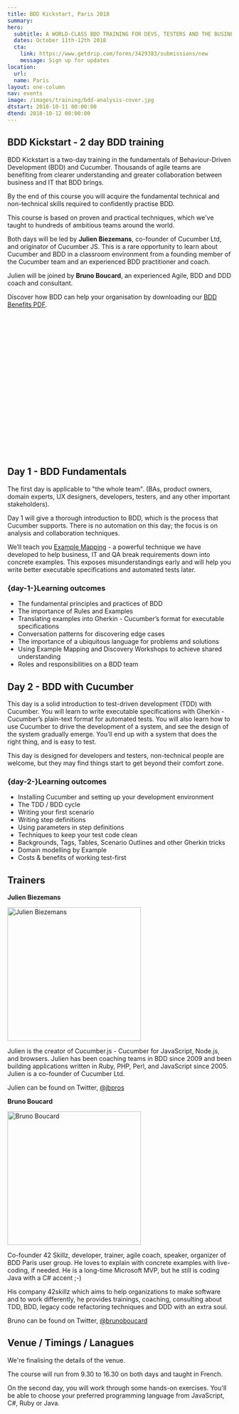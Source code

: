 ```yaml
---
title: BDD Kickstart, Paris 2018
summary: 
hero:
  subtitle: A WORLD-CLASS BDD TRAINING FOR DEVS, TESTERS AND THE BUSINESS
  dates: October 11th-12th 2018
  cta:
    link: https://www.getdrip.com/forms/3429383/submissions/new
    message: Sign up for updates
location:
  url:  
  name: Paris
layout: one-column
nav: events
image: /images/training/bdd-analysis-cover.jpg
dtstart: 2018-10-11 00:00:00
dtend: 2018-10-12 00:00:00
---
```


## BDD Kickstart - 2 day BDD training 

BDD Kickstart is a two-day training in the fundamentals of Behaviour-Driven Development (BDD) and Cucumber. Thousands of agile teams are benefiting from clearer understanding and greater collaboration between business and IT that BDD brings.

By the end of this course you will acquire the fundamental technical and non-technical skills required to confidently practise BDD.

This course is based on proven and practical techniques, which we've taught to hundreds of ambitious teams around the world.

Both days will be led by **Julien Biezemans**, co-founder of Cucumber Ltd, and originator of Cucumber JS. This is a rare opportunity to learn about Cucumber and BDD in a classroom environment from a founding member of the Cucumber team and an experienced BDD practitioner and coach. 

Julien will be joined by **Bruno Boucard**, an experienced Agile, BDD and DDD coach and consultant. 


Discover how BDD can help your organisation by downloading our [BDD Benefits PDF](https://cucumber.io/bdd-benefits.pdf).

<div class="row"><div class="col-md-6 col-md-offset-3"><script src="//fast.wistia.com/embed/medias/953ry8h08l.jsonp" async></script><script src="//fast.wistia.com/assets/external/E-v1.js" async></script><div class="wistia_responsive_padding" style="padding:56.25% 0 28px 0;position:relative;"><div class="wistia_responsive_wrapper" style="height:100%;left:0;position:absolute;top:0;width:100%;"><div class="wistia_embed wistia_async_953ry8h08l videoFoam=true" style="height:100%;width:100%">&nbsp;</div></div></div></div></div>


## Day 1 - BDD Fundamentals

The first day is applicable to "the whole team".  (BAs, product owners, domain experts, UX designers, developers, testers, and any other important stakeholders).

Day 1 will give a thorough introduction to BDD, which is the process that Cucumber supports. There is no automation on this day; the focus is on analysis and collaboration techniques.

We’ll teach you [Example Mapping](https://cucumber.io/blog/2015/12/08/example-mapping-introduction) - a powerful technique we have developed to help business, IT and QA break requirements down into concrete examples. This exposes misunderstandings early and will help you write better executable specifications and automated tests later.

### {day-1-}Learning outcomes

* The fundamental principles and practices of BDD
* The importance of Rules and Examples
* Translating examples into Gherkin - Cucumber’s format for executable specifications
* Conversation patterns for discovering edge cases
* The importance of a ubiquitous language for problems and solutions
* Using Example Mapping and Discovery Workshops to achieve shared understanding
* Roles and responsibilities on a BDD team


## Day 2 - BDD with Cucumber

This day is a solid introduction to test-driven development (TDD) with Cucumber. You will learn to write executable specifications with Gherkin - Cucumber’s plain-text format for automated tests. You will also learn how to use Cucumber to drive the development of a system, and see the design of the system gradually emerge. You’ll end up with a system that does the right thing, and is easy to test.

This day is designed for developers and testers, non-technical people are welcome, but they may find things start to get beyond their comfort zone.

### {day-2-}Learning outcomes
* Installing Cucumber and setting up your development environment
* The TDD / BDD cycle
* Writing your first scenario
* Writing step definitions
* Using parameters in step definitions
* Techniques to keep your test code clean
* Backgrounds, Tags, Tables, Scenario Outlines and other Gherkin tricks
* Domain modelling by Example
* Costs & benefits of working test-first

## Trainers

**Julien Biezemans**

<img src="{{ site.url }}/images/headshots/julien.jpg" alt="Julien Biezemans" height="300" width="300">

Julien is the creator of Cucumber.js - Cucumber for JavaScript, Node.js, and browsers. Julien has been coaching teams in BDD since 2009 and been building applications written in Ruby, PHP, Perl, and JavaScript since 2005. Julien is a co-founder of Cucumber Ltd.

Julien can be found on Twitter, [@jbpros](https://twitter.com/jbpros)

**Bruno Boucard**

<img src="{{ site.url }}/images/headshots/bruno-headshot.jpg" alt="Bruno Boucard" height="300" width="300">

Co-founder 42 Skillz, developer, trainer, agile coach, speaker, organizer of BDD Paris user group. He loves to explain with concrete examples with live-coding, if needed. He is a long-time Microsoft MVP, but he still is coding Java with a C# accent ;-)

His company 42skillz which aims to help organizations to make software and to work differently, he provides trainings, coaching, consulting about TDD, BDD, legacy code refactoring techniques and DDD with an extra soul.


Bruno can be found on Twitter, [@brunoboucard](https://twitter.com/brunoboucard)

## Venue / Timings / Lanagues

We're finalising the details of the venue. 

The course will run from 9.30 to 16.30 on both days and taught in French. 

On the second day, you will work through some hands-on exercises. You'll be able to choose your preferred programming language from JavaScript, C#, Ruby or Java. 

<!-- Drip -->
<script type="text/javascript">
  var _dcq = _dcq || [];
  var _dcs = _dcs || {}; 
  _dcs.account = '7849462';
  
  (function() {
    var dc = document.createElement('script');
    dc.type = 'text/javascript'; dc.async = true; 
    dc.src = '//tag.getdrip.com/7849462.js';
    var s = document.getElementsByTagName('script')[0];
    s.parentNode.insertBefore(dc, s);
  })();
</script>
